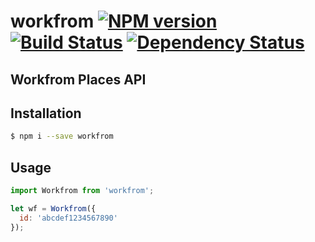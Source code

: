 # workfrom [![NPM version][npm-image]][npm-url] [![Build Status][travis-image]][travis-url] [![Dependency Status][daviddm-image]][daviddm-url]


## Workfrom Places API

## Installation

```sh
$ npm i --save workfrom
```

## Usage

```js
import Workfrom from 'workfrom';

let wf = Workfrom({
  id: 'abcdef1234567890'
});
```




[npm-image]: https://badge.fury.io/js/workfrom.svg
[npm-url]: https://npmjs.org/package/workfrom
[travis-image]: https://travis-ci.org/kyleshockey/workfrom.svg?branch=master
[travis-url]: https://travis-ci.org/kyleshockey/workfrom
[daviddm-image]: https://david-dm.org/kyleshockey/workfrom.svg?theme=shields.io
[daviddm-url]: https://david-dm.org/kyleshockey/workfrom
